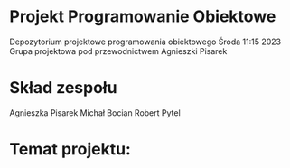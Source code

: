 # Projekt Programowanie Obiektowe
Depozytorium projektowe programowania obiektowego Środa 11:15 2023
Grupa projektowa pod przewodnictwem Agnieszki Pisarek
# Skład zespołu
Agnieszka Pisarek
Michał Bocian
Robert Pytel
# Temat projektu: ######
